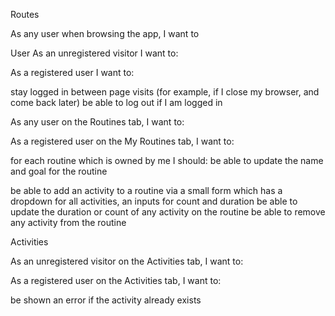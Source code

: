 Routes

As any user when browsing the app, I want to

<!-- click links/tabs that display different parts of the app.
see the route I am visiting in the url bar (i.e. Routines tab should have a route https://example.com/routines)
stay on the "same page", while seeing the content update (i.e. use React Router, no page refresh)
see Components/Tabs with corresponding routes:
Home
Routines
My Routines
Activities
Login/Register (optional. Could be alternatively created as a modal or part of the header/footer) -->

User
As an unregistered visitor I want to:

<!-- see a Sign Up/Sign In form in the header/footer, on a tab (with or without matching route) or in a modal
be able to sign up for a new account with valid username/password combination -->

<!-- see meaningful messages if there are errors during registration, so that I may correct them -->

<!-- see tabbed navigation for Routines and Activities (with matching routes) -->

As a registered user I want to:

<!-- be able to log in with my username/password combination -->

<!-- see meaningful messages if there are errors during login, so that I may correct them -->

stay logged in between page visits (for example, if I close my browser, and come back later)
be able to log out if I am logged in

<!-- see tabbed navigation for Routines, My Routines (once logged in), and Activities (with matching routes)
Routines -->

As any user on the Routines tab, I want to:

<!-- see a list of all public routines showing:
The routine name, goal, and creator's username
A list of activities for the routine, including their name, description, and duration and/or count -->

As a registered user on the My Routines tab, I want to:

<!-- be shown a form to create a new routine
the form should have text fields for name and goal -->

for each routine which is owned by me I should:
be able to update the name and goal for the routine

<!-- be able to delete the entire routine -->

be able to add an activity to a routine via a small form which has a dropdown for all activities, an inputs for count and duration
be able to update the duration or count of any activity on the routine
be able to remove any activity from the routine

Activities

As an unregistered visitor on the Activities tab, I want to:

<!-- see a list of all activities which have been created -->

As a registered user on the Activities tab, I want to:

<!-- be shown a form to create a new activity (by name and description) -->

be shown an error if the activity already exists
